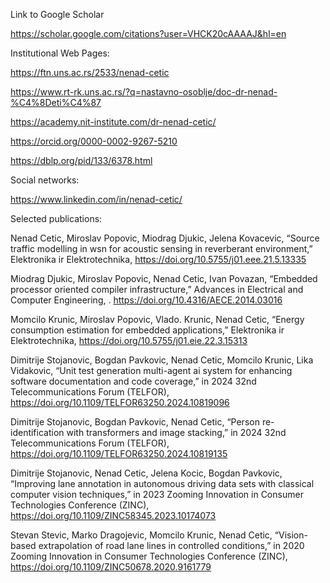 Link to Google Scholar

https://scholar.google.com/citations?user=VHCK20cAAAAJ&hl=en

Institutional Web Pages:

https://ftn.uns.ac.rs/2533/nenad-cetic

https://www.rt-rk.uns.ac.rs/?q=nastavno-osoblje/doc-dr-nenad-%C4%8Deti%C4%87

https://academy.nit-institute.com/dr-nenad-cetic/

https://orcid.org/0000-0002-9267-5210

https://dblp.org/pid/133/6378.html

Social networks:

https://www.linkedin.com/in/nenad-cetic/

Selected publications:

Nenad Cetic, Miroslav Popovic, Miodrag Djukic, Jelena Kovacevic, “Source traffic modelling in wsn for acoustic sensing in reverberant environment,” Elektronika ir Elektrotechnika, https://doi.org/10.5755/j01.eee.21.5.13335

Miodrag Djukic,  Miroslav Popovic, Nenad Cetic, Ivan Povazan, “Embedded processor oriented compiler infrastructure,” Advances in Electrical and Computer Engineering, . https://doi.org/10.4316/AECE.2014.03016

Momcilo Krunic, Miroslav Popovic, Vlado. Krunic, Nenad Cetic, “Energy consumption estimation for embedded applications,” Elektronika ir Elektrotechnika, https://doi.org/10.5755/j01.eie.22.3.15313

Dimitrije Stojanovic, Bogdan Pavkovic, Nenad Cetic, Momcilo Krunic, Lika Vidakovic, “Unit test generation multi-agent ai system for enhancing software documentation and code coverage,” in 2024 32nd Telecommunications Forum (TELFOR), https://doi.org/10.1109/TELFOR63250.2024.10819096

Dimitrije Stojanovic, Bogdan Pavkovic, Nenad Cetic, “Person re-identification with transformers and image stacking,” in 2024 32nd Telecommunications Forum (TELFOR), https://doi.org/10.1109/TELFOR63250.2024.10819135

Dimitrije Stojanovic, Nenad Cetic, Jelena Kocic, Bogdan Pavkovic, “Improving lane annotation in autonomous driving data sets with classical computer vision techniques,” in 2023 Zooming Innovation in Consumer Technologies Conference (ZINC), https://doi.org/10.1109/ZINC58345.2023.10174073

Stevan Stevic, Marko Dragojevic, Momcilo Krunic, Nenad Cetic, “Vision-based extrapolation of road lane lines in controlled conditions,” in 2020 Zooming Innovation in Consumer Technologies Conference (ZINC), https://doi.org/10.1109/ZINC50678.2020.9161779
